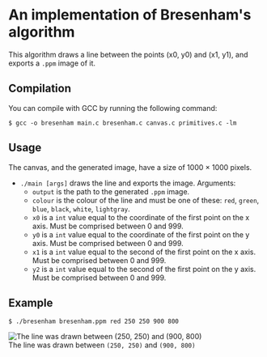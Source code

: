 # An implementation of Bresenham's algorithm
This algorithm draws a line between the points (x0, y0) and (x1, y1), and exports a `.ppm` image of it. 

## Compilation
You can compile with GCC by running the following command:

```
$ gcc -o bresenham main.c bresenham.c canvas.c primitives.c -lm
```

## Usage
The canvas, and the generated image, have a size of 1000 × 1000 pixels.

* `./main [args]` draws the line and exports the image. Arguments:
  * `output` is the path to the generated `.ppm` image.
  * `colour` is the colour of the line and must be one of these: `red`, `green`, `blue`, `black`, `white`, `lightgray`.
  * `x0` is a `int` value equal to the coordinate of the first point on the x axis. Must be comprised between 0 and 999.
  * `y0` is a `int` value equal to the coordinate of the first point on the y axis. Must be comprised between 0 and 999.
  * `x1` is a `int` value equal to the second of the first point on the x axis. Must be comprised between 0 and 999.
  * `y2` is a `int` value equal to the second of the first point on the y axis. Must be comprised between 0 and 999.

## Example
```
$ ./bresenham bresenham.ppm red 250 250 900 800
```

![The line was drawn between (250, 250) and (900, 800)](https://i.imgur.com/8YABLtI.png) \
The line was drawn between `(250, 250)` and `(900, 800)`
